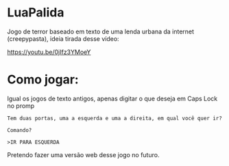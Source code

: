 # LuaPalida

Jogo de terror baseado em texto de uma lenda urbana da internet (creepypasta), ideia tirada desse vídeo:

https://youtu.be/0jIfz3YMoeY


# Como jogar:

Igual os jogos de texto antigos, apenas digitar o que deseja em Caps Lock no promp


```
Tem duas portas, uma a esquerda e uma a direita, em qual você quer ir?

Comando?

>IR PARA ESQUERDA
```

Pretendo fazer uma versão web desse jogo no futuro.
